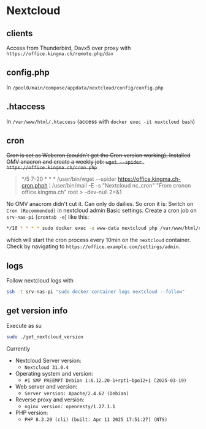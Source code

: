 # Nextcloud

## clients

Access from Thunderbird, Davx5 over proxy with `https://office.kingma.ch/remote.php/dav`

## config.php

In `/pool0/main/compose/appdata/nextcloud/config/config.php`

## .htaccess

In `/var/www/html/.htaccess` (access with `docker exec -it nextcloud bash`)

## cron

~~Cron is set as Webcron (couldn't get the Cron version working). Installed OMV anacron and create a weekly job: `wget --spider https://office.kingma.ch/cron.php`~~

> */5 7-20 * * * /user/bin/wget --spider https://office.kingma.ch-cron.phph ¦ /user/bin/mail -E -s "Nextcloud nc_cron" "From cronon office.kingma.ch" root > -dev-null 2>&1

No OMV anacrom didn't cut it. Can only do dailies. So cron it is:
Switch on `Cron (Recommended)` in nextcloud admin Basic settings. Create a cron job on `srv-nas-pi` (`crontab -e`) like this:

```sh
*/10 * * * * sudo docker exec -u www-data nextcloud php /var/www/html/cron.php
```
which will start the cron process every 10min on the `nextcloud` container. Check by navigating to `https://office.example.com/settings/admin`.


## logs

Follow nextcloud logs with

```sh
ssh -t srv-nas-pi "sudo docker container logs nextcloud --follow"
```


## get version info

Execute as su

```sh
sudo ./get_nextcloud_version
```

Currently

* Nextcloud Server version:
  - `Nextcloud 31.0.4`  
* Operating system and version:
  - `#1 SMP PREEMPT Debian 1:6.12.20-1+rpt1~bpo12+1 (2025-03-19)`
* Web server and version:
  - `Server version: Apache/2.4.62 (Debian)`
* Reverse proxy and version:
  - `nginx version: openresty/1.27.1.1`
* PHP version:
  - `PHP 8.3.20 (cli) (built: Apr 11 2025 17:51:27) (NTS)`
